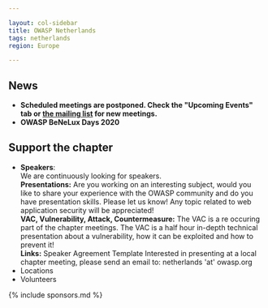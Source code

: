 ```yaml
---

layout: col-sidebar
title: OWASP Netherlands
tags: netherlands
region: Europe

---
```



## News
* **Scheduled meetings are postponed. Check the "Upcoming Events" tab or [the mailing list](mailto:netherlands-chapter@owasp.org) for new meetings.**
* **OWASP BeNeLux Days 2020**

## Support the chapter
* **Speakers**:    
  We are continuously looking for speakers.  
  **Presentations:** Are you working on an interesting subject, would you like to share your experience with the OWASP  community and do you have presentation skills. Please let us know! Any topic related to web application security will be  appreciated!  
  **VAC, Vulnerability, Attack, Countermeasure:** The VAC is a re occuring part of the chapter meetings. The VAC is a half   hour in-depth technical presentation about a vulnerability, how it can be exploited and how to prevent it!  
  **Links:** Speaker Agreement Template Interested in presenting at a local chapter meeting, please send an email to:   netherlands 'at' owasp.org 
* Locations
* Volunteers

{% include sponsors.md %}
